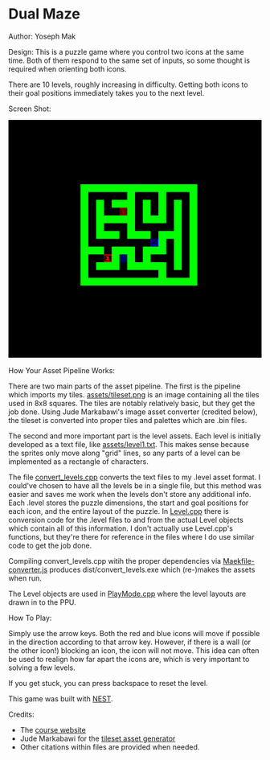 # Dual Maze

Author: Yoseph Mak

Design: This is a puzzle game where you control two icons at the same time. Both of them respond to the same set of inputs, so some thought is required when orienting both icons.

There are 10 levels, roughly increasing in difficulty. Getting both icons to their goal positions immediately takes you to the next level.

Screen Shot:

![Screen Shot of Level 9](screenshot.png)

How Your Asset Pipeline Works:

There are two main parts of the asset pipeline. The first is the pipeline which imports my tiles. [assets/tileset.png](assets/tileset.png) is an image containing all the tiles used in 8x8 squares. The tiles are notably relatively basic, but they get the job done. Using Jude Markabawi's image asset converter (credited below), the tileset is converted into proper tiles and palettes which are .bin files.

The second and more important part is the level assets. Each level is initially developed as a text file, like [assets/level1.txt](assets/level1.txt). This makes sense because the sprites only move along "grid" lines, so any parts of a level can be implemented as a rectangle of characters.

The file [convert_levels.cpp](convert_levels.cpp) converts the text files to my .level asset format. I could've chosen to have all the levels be in a single file, but this method was easier and saves me work when the levels don't store any additional info. Each .level stores the puzzle dimensions, the start and goal positions for each icon, and the entire layout of the puzzle. In [Level.cpp](Level.cpp) there is conversion code for the .level files to and from the actual Level objects which contain all of this information. I don't actually use Level.cpp's functions, but they're there for reference in the files where I do use similar code to get the job done.

Compiling convert_levels.cpp witih the proper dependencies via [Maekfile-converter.js](Maekfile-converter.js) produces dist/convert_levels.exe which (re-)makes the assets when run.

The Level objects are used in [PlayMode.cpp](PlayMode.cpp) where the level layouts are drawn in to the PPU.

How To Play:

Simply use the arrow keys. Both the red and blue icons will move if possible in the direction according to that arrow key. However, if there is a wall (or the other icon!) blocking an icon, the icon will not move. This idea can often be used to realign how far apart the icons are, which is very important to solving a few levels.

If you get stuck, you can press backspace to reset the level.

This game was built with [NEST](NEST.md).

Credits:
- The [course website](http://graphics.cs.cmu.edu/courses/15-466-f24)
- Jude Markabawi for the [tileset asset generator](asset_gen.py)
- Other citations within files are provided when needed.